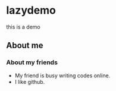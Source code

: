 # lazydemo
this is a demo

## About me
### About my friends
 - My friend is busy writing codes online.
 - I like github.
